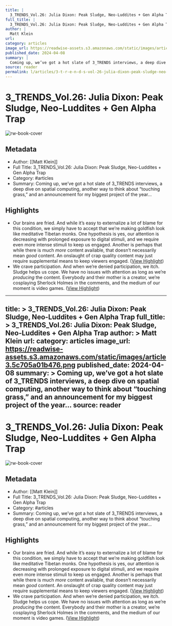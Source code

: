 ```yaml
---
title: |
  3_TRENDS_Vol.26: Julia Dixon: Peak Sludge, Neo-Luddites + Gen Alpha Trap
full_title: |
  3_TRENDS_Vol.26: Julia Dixon: Peak Sludge, Neo-Luddites + Gen Alpha Trap
author: |
  Matt Klein
url: 
category: articles
image_url: https://readwise-assets.s3.amazonaws.com/static/images/article3.5c705a01b476.png
published_date: 2024-04-08
summary: |
  Coming up, we’ve got a hot slate of 3_TRENDS interviews, a deep dive on spatial computing, another way to think about “touching grass,” and an announcement for my biggest project of the year...
source: reader
permalink: l/articles/3-t-r-e-n-d-s-vol-26-julia-dixon-peak-sludge-neo-luddites-gen-alpha-trap
---
```

# 3_TRENDS_Vol.26: Julia Dixon: Peak Sludge, Neo-Luddites + Gen Alpha Trap

![rw-book-cover](https://readwise-assets.s3.amazonaws.com/static/images/article3.5c705a01b476.png)

## Metadata
- Author: [[Matt Klein]]
- Full Title: 3_TRENDS_Vol.26: Julia Dixon: Peak Sludge, Neo-Luddites + Gen Alpha Trap
- Category: #articles
- Summary: Coming up, we’ve got a hot slate of 3_TRENDS interviews, a deep dive on spatial computing, another way to think about “touching grass,” and an announcement for my biggest project of the year...

## Highlights
- Our brains are fried.
  And while it’s easy to externalize a lot of blame for this condition, we simply have to accept that we’re making goldfish look like meditative Tibetan monks.
  One hypothesis is yes, our attention is decreasing with prolonged exposure to digital stimuli, and we require even more intense stimuli to keep us engaged.
  Another is perhaps that while there is much *more* content available, that doesn’t necessarily mean *good* content. An onslaught of crap quality content may just require supplemental means to keep viewers engaged. ([View Highlight](https://read.readwise.io/read/01htyvemqjf22ktpjseev3dd16))
- We crave participation.
  And when we’re denied participation, we itch.
  Sludge helps us cope.
  We have no issues with attention as long as we’re *producing* the content. Everybody and their mother is a creator, we’re cosplaying Sherlock Holmes in the comments, and the medium of our moment is video games. ([View Highlight](https://read.readwise.io/read/01htyvfbj4p93c20cttmyfpw40))


---
title: >
  3_TRENDS_Vol.26: Julia Dixon: Peak Sludge, Neo-Luddites + Gen Alpha Trap
full_title: >
  3_TRENDS_Vol.26: Julia Dixon: Peak Sludge, Neo-Luddites + Gen Alpha Trap
author: >
  Matt Klein
url: 
category: articles
image_url: https://readwise-assets.s3.amazonaws.com/static/images/article3.5c705a01b476.png
published_date: 2024-04-08
summary: >
  Coming up, we’ve got a hot slate of 3_TRENDS interviews, a deep dive on spatial computing, another way to think about “touching grass,” and an announcement for my biggest project of the year...
source: reader
---
# 3_TRENDS_Vol.26: Julia Dixon: Peak Sludge, Neo-Luddites + Gen Alpha Trap

![rw-book-cover](https://readwise-assets.s3.amazonaws.com/static/images/article3.5c705a01b476.png)

## Metadata
- Author: [[Matt Klein]]
- Full Title: 3_TRENDS_Vol.26: Julia Dixon: Peak Sludge, Neo-Luddites + Gen Alpha Trap
- Category: #articles
- Summary: Coming up, we’ve got a hot slate of 3_TRENDS interviews, a deep dive on spatial computing, another way to think about “touching grass,” and an announcement for my biggest project of the year...

## Highlights
- Our brains are fried.
  And while it’s easy to externalize a lot of blame for this condition, we simply have to accept that we’re making goldfish look like meditative Tibetan monks.
  One hypothesis is yes, our attention is decreasing with prolonged exposure to digital stimuli, and we require even more intense stimuli to keep us engaged.
  Another is perhaps that while there is much *more* content available, that doesn’t necessarily mean *good* content. An onslaught of crap quality content may just require supplemental means to keep viewers engaged. ([View Highlight](https://read.readwise.io/read/01htyvemqjf22ktpjseev3dd16))
- We crave participation.
  And when we’re denied participation, we itch.
  Sludge helps us cope.
  We have no issues with attention as long as we’re *producing* the content. Everybody and their mother is a creator, we’re cosplaying Sherlock Holmes in the comments, and the medium of our moment is video games. ([View Highlight](https://read.readwise.io/read/01htyvfbj4p93c20cttmyfpw40))



